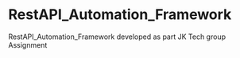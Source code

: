 # RestAPI_Automation_Framework
RestAPI_Automation_Framework developed as part JK Tech group Assignment 
